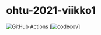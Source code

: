 # ohtu-2021-viikko1
![GitHub Actions](https://github.com/Ro0pE/ohtu-2021-viikko1/workflows/Java%20CI%20with%20Gradle/badge.svg)
[![codecov](https://codecov.io/gh/Ro0pE/ohtu-2021-viikko1/branch/main/graph/badge.svg?token=8PCLO06PE9)]
